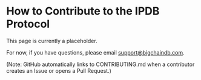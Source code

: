 # How to Contribute to the IPDB Protocol

This page is currently a placeholder.

For now, if you have questions, please email [support@bigchaindb.com](mailto:support@bigchaindb.com).

(Note: GitHub automatically links to CONTRIBUTING.md when a contributor creates an Issue or opens a Pull Request.)
